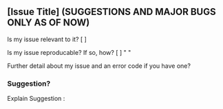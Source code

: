 ## [Issue Title] (SUGGESTIONS AND MAJOR BUGS ONLY AS OF NOW)

Is my issue relevant to it? [ ]

Is my issue reproducable? If so, how? [ ] " "

Further detail about my issue and an error code if you have one?

### Suggestion?

Explain Suggestion : 
